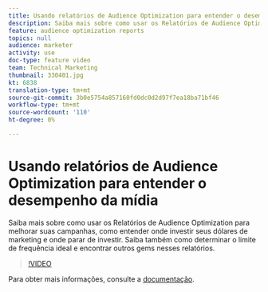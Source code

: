 ```yaml
---
title: Usando relatórios de Audience Optimization para entender o desempenho da mídia
description: Saiba mais sobre como usar os Relatórios de Audience Optimization para melhorar suas campanhas, como entender onde investir seus dólares de marketing e onde parar de investir. Saiba também como determinar o limite de frequência ideal e encontrar outros gems nesses relatórios.
feature: audience optimization reports
topics: null
audience: marketer
activity: use
doc-type: feature video
team: Technical Marketing
thumbnail: 330401.jpg
kt: 6838
translation-type: tm+mt
source-git-commit: 3b0e5754a857160fd0dc0d2d97f7ea18ba71bf46
workflow-type: tm+mt
source-wordcount: '110'
ht-degree: 0%

---
```



# Usando relatórios de Audience Optimization para entender o desempenho da mídia

Saiba mais sobre como usar os Relatórios de Audience Optimization para melhorar suas campanhas, como entender onde investir seus dólares de marketing e onde parar de investir. Saiba também como determinar o limite de frequência ideal e encontrar outros gems nesses relatórios.

>[!VIDEO](https://video.tv.adobe.com/v/330401/?quality=12&learn=on)

Para obter mais informações, consulte a [documentação](https://experienceleague.adobe.com/docs/audience-manager/user-guide/reporting/audience-optimization-reports/audience-optimization-reports.html#reporting).

